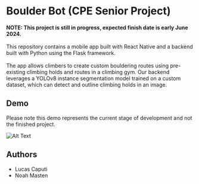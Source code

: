 # Boulder Bot (CPE Senior Project)
**NOTE: This project is still in progress, expected finish date is early June 2024.** \
\
This repository contains a mobile app built with React Native and a backend built with Python using the Flask framework. \
\
The app allows climbers to create custom bouldering routes using pre-existing climbing holds and routes in a climbing gym.
Our backend leverages a YOLOv8 instance segmentation model trained on a custom dataset, which can detect and outline climbing holds in an image.

## Demo
Please note this demo represents the current stage of development and not the finished project.
 
![Alt Text](https://github.com/lucas-caputi/climbing-route-detection/blob/main/assets/demo.gif)

## Authors
- Lucas Caputi
- Noah Masten
